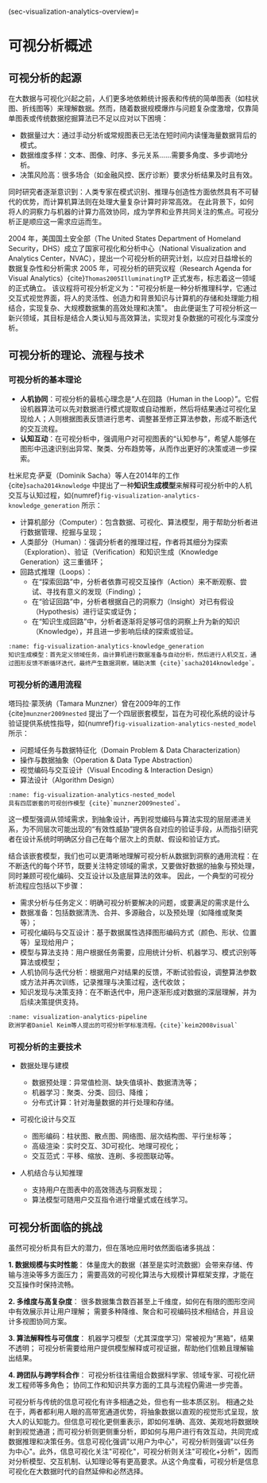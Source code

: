 (sec-visualization-analytics-overview)=
# 可视分析概述

## 可视分析的起源

在大数据与可视化兴起之前，人们更多地依赖统计报表和传统的简单图表（如柱状图、折线图等）来理解数据。然而，随着数据规模爆炸与问题复杂度激增，仅靠简单图表或传统数据挖掘算法已不足以应对以下困境：

- 数据量过大：通过手动分析或常规图表已无法在短时间内读懂海量数据背后的模式。
- 数据维度多样：文本、图像、时序、多元关系……需要多角度、多步调地分析。
- 决策风险高：很多场合（如金融风控、医疗诊断）要求分析结果及时且有效。

同时研究者逐渐意识到：人类专家在模式识别、推理与创造性方面依然具有不可替代的优势，而计算机算法则在处理大量复杂计算时非常高效。
在此背景下，如何将人的洞察力与机器的计算力高效协同，成为学界和业界共同关注的焦点。可视分析正是顺应这一需求应运而生。

2004 年，美国国土安全部（The United States Department of Homeland Security，DHS）成立了国家可视化和分析中心（National Visualization and Analytics Center，NVAC），提出一个可视分析的研究计划，以应对日益增长的数据复杂性和分析需求
2005 年，可视分析的研究议程（Research Agenda for Visual Analytics）{cite}`Thomas2005IlluminatingTP` 正式发布，标志着这一领域的正式确立。
该议程将可视分析定义为："可视分析是一种分析推理科学，它通过交互式视觉界面，将人的灵活性、创造力和背景知识与计算机的存储和处理能力相结合，实现复杂、大规模数据集的高效处理和决策"。
由此便诞生了可视分析这一新兴领域，其目标是结合人类认知与高效算法，实现对复杂数据的可视化与深度分析。


## 可视分析的理论、流程与技术

### 可视分析的基本理论

- **人机协同**：可视分析的最核心理念是“人在回路（Human in the Loop）”。它假设机器算法可以先对数据进行模式提取或自动推断，然后将结果通过可视化呈现给人；人则根据图表反馈进行思考、调整甚至修正算法参数，形成不断迭代的交互流程。
- **认知互动**：在可视分析中，强调用户对可视图表的“认知参与”，希望人能够在图形中迅速识别出异常、聚类、分布趋势等，从而作出更好的决策或进一步探索。

杜米尼克·萨夏（Dominik Sacha）等人在2014年的工作 {cite}`sacha2014knowledge` 中提出了一种**知识生成模型**来解释可视分析中的人机交互与认知过程，如{numref}`fig-visualization-analytics-knowledge_generation` 所示：

- 计算机部分（Computer）：包含数据、可视化、算法模型，用于帮助分析者进行数据管理、挖掘与呈现；
- 人类部分（Human）：强调分析者的推理过程，作者将其细分为探索（Exploration）、验证（Verification）和知识生成（Knowledge Generation）这三重循环；
- 回路式推理（Loops）：
  - 在“探索回路”中，分析者依靠可视交互操作（Action）来不断观察、尝试、寻找有意义的发现（Finding）；
  - 在“验证回路”中，分析者根据自己的洞察力（Insight）对已有假设（Hypothesis）进行证实或证伪；
  - 在“知识生成回路”中，分析者逐渐将足够可信的洞察上升为新的知识（Knowledge），并且进一步影响后续的探索或验证。

```{figure} fig/visualization-analytics-knowledge_generation.png
:name: fig-visualization-analytics-knowledge_generation
知识生成模型：首先定义领域任务，由计算机进行数据准备与自动分析，然后进行人机交互，通过图形反馈不断循环迭代，最终产生数据洞察，辅助决策 {cite}`sacha2014knowledge`。
```

### 可视分析的通用流程

塔玛拉·蒙茨纳（Tamara Munzner）曾在2009年的工作 {cite}`munzner2009nested` 提出了一个四层嵌套模型，旨在为可视化系统的设计与验证提供系统性指导，如{numref}`fig-visualization-analytics-nested_model` 所示：
- 问题域任务与数据特征化（Domain Problem & Data Characterization）
- 操作与数据抽象（Operation & Data Type Abstraction）
- 视觉编码与交互设计（Visual Encoding & Interaction Design）
- 算法设计（Algorithm Design）

```{figure} fig/visualization-analytics-nested_model.png
:name: fig-visualization-analytics-nested_model
具有四层嵌套的可视创作模型 {cite}`munzner2009nested`。
```

这一模型强调从领域需求，到抽象设计，再到视觉编码与算法实现的层层递进关系，为不同层次可能出现的“有效性威胁”提供各自对应的验证手段，从而指引研究者在设计系统时明确区分自己在每个层次上的贡献、假设和验证方式。

结合该嵌套模型，我们也可以更清晰地理解可视分析从数据到洞察的通用流程：在不断迭代的每个环节，既要关注特定领域的需求，又要做好数据的抽象与预处理，同时兼顾可视化编码、交互设计以及底层算法的效率。
因此，一个典型的可视分析流程应包括以下步骤：
- 需求分析与任务定义：明确可视分析要解决的问题，或要满足的需求是什么
- 数据准备：包括数据清洗、合并、多源融合，以及预处理（如降维或聚类等）；
- 可视化编码与交互设计：基于数据属性选择图形编码方式（颜色、形状、位置等）呈现给用户；
- 模型与算法支持：用户根据任务需要，应用统计分析、机器学习、模式识别等算法或模型；
- 人机协同与迭代分析：根据用户对结果的反馈，不断试验假设，调整算法参数或方法并再次训练，记录推理与决策过程，迭代收敛；
- 知识发现与决策支持：在不断迭代中，用户逐渐形成对数据的深层理解，并为后续决策提供支持。

```{figure} fig/visualization-analytics-pipeline.png
:name: visualization-analytics-pipeline
欧洲学者Daniel Keim等人提出的可视分析学标准流程。{cite}`keim2008visual`
```

### 可视分析的主要技术

- 数据处理与建模
  - 数据预处理：异常值检测、缺失值填补、数据清洗等；
  - 机器学习：聚类、分类、回归、降维；
  - 分布式计算：针对海量数据的并行处理和存储。

- 可视化设计与交互
  - 图形编码：柱状图、散点图、网络图、层次结构图、平行坐标等；
  - 高级渲染：实时交互、3D可视化、地理可视化；
  - 交互范式：平移、缩放、连刷、多视图联动等。

- 人机结合与认知推理
  - 支持用户在图表中的高效筛选与洞察发现；
  - 算法模型可随用户交互指令进行增量式或在线学习。


## 可视分析面临的挑战

虽然可视分析具有巨大的潜力，但在落地应用时依然面临诸多挑战：

**1. 数据规模与实时性能**：
体量庞大的数据（甚至是实时流数据）会带来存储、传输与渲染等多方面压力；
需要高效的可视化算法与大规模计算框架支撑，才能在交互操作时保持流畅。

**2. 多维度与高复杂度**：
很多数据集含数百甚至上千维度，如何在有限的图形空间中有效展示并让用户理解；
需要多种降维、聚合和可视编码技术相结合，并且设计多视图协同方案。

**3. 算法解释性与可信度**：
机器学习模型（尤其深度学习）常被视为“黑箱”，结果不透明；
可视分析需要给用户提供模型解释或可视证据，帮助他们信赖且理解输出结果。

**4. 跨团队与跨学科合作**：
可视分析往往需组合数据科学家、领域专家、可视化研发工程师等多角色；
协同工作和知识共享方面的工具与流程仍需进一步完善。


可视分析与传统的信息可视化有许多相通之处，但也有一些本质区别。
相通之处在于，两者都利用人眼的高带宽通道优势，将抽象数据以直观的视觉形式呈现，放大人的认知能力。但信息可视化更侧重表示，即如何准确、高效、美观地将数据映射到视觉通道；而可视分析则更侧重分析，即如何与用户进行有效互动，共同完成数据推理和决策任务。信息可视化强调"以用户为中心"，可视分析则强调"以任务为中心"。此外，信息可视化关注"可视化"，可视分析则关注"可视化+分析"，因而对分析模型、交互机制、认知理论等有更高要求。从这个角度看，可视分析是信息可视化在大数据时代的自然延伸和必然选择。